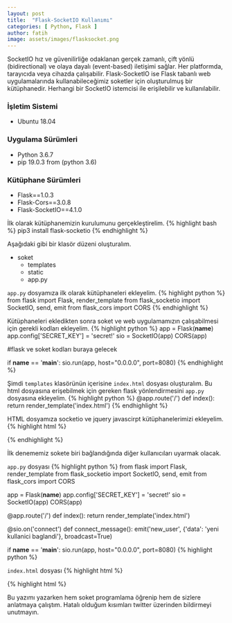 ```yaml
---
layout: post
title:  "Flask-SocketIO Kullanımı"
categories: [ Python, Flask ]
author: fatih
image: assets/images/flasksocket.png
---
```


SocketIO hız ve güvenilirliğe odaklanan gerçek zamanlı, çift yönlü (bidirectional) ve olaya dayalı (event-based) iletişimi sağlar. Her platformda, tarayıcıda veya cihazda çalışabilir. Flask-SocketIO ise Flask tabanlı web uygulamalarında kullanabileceğimiz soketler için oluşturulmuş bir kütüphanedir. Herhangi bir SocketIO istemcisi ile erişilebilir ve kullanılabilir. 

### İşletim Sistemi
* Ubuntu 18.04

### Uygulama Sürümleri
* Python 3.6.7
* pip 19.0.3 from (python 3.6)

### Kütüphane Sürümleri
* Flask==1.0.3
* Flask-Cors==3.0.8
* Flask-SocketIO==4.1.0

İlk olarak kütüphanemizin kurulumunu gerçekleştirelim.
{% highlight bash %}
pip3 install flask-socketio
{% endhighlight %}

Aşağıdaki gibi bir klasör düzeni oluşturalım.

- soket
  - templates
  - static
  - app.py

```app.py``` dosyamıza ilk olarak kütüphaneleri ekleyelim.
{% highlight python %}
from flask import Flask, render_template
from flask_socketio import SocketIO, send, emit
from flask_cors import CORS
{% endhighlight %}

Kütüphaneleri ekledikten sonra soket ve web uygulamamızın çalışabilmesi için gerekli kodları ekleyelim.
{% highlight python %}
app = Flask(__name__)
app.config['SECRET_KEY'] = 'secret!'
sio = SocketIO(app)
CORS(app)

#flask ve soket kodları buraya gelecek

if __name__ == '__main__':
    sio.run(app, host="0.0.0.0", port=8080)
{% endhighlight %}

Şimdi ```templates``` klasörünün içerisine ```index.html``` dosyası oluşturalım. Bu html dosyasına erişebilmek için gereken flask yönlendirmesini ```app.py``` dosyasına ekleyelim. 
{% highlight python %}
@app.route('/')
def index():
    return render_template('index.html')
{% endhighlight %}

HTML dosyamıza socketio ve jquery javascirpt kütüphanelerimizi ekleyelim.
{% highlight html %}
<!DOCTYPE html>
<html lang="en">
<head>
    <meta charset="UTF-8">
    <title>INDEX</title>
</head>
<body>


<script src="https://cdnjs.cloudflare.com/ajax/libs/jquery/3.4.1/jquery.min.js" integrity="sha256-CSXorXvZcTkaix6Yvo6HppcZGetbYMGWSFlBw8HfCJo=" crossorigin="anonymous"></script>
<script src="https://cdnjs.cloudflare.com/ajax/libs/socket.io/2.2.0/socket.io.js" integrity="sha256-yr4fRk/GU1ehYJPAs8P4JlTgu0Hdsp4ZKrx8bDEDC3I=" crossorigin="anonymous"></script>
</body>
</html>
{% endhighlight %}

İlk denememiz sokete biri bağlandığında diğer kullanıcıları uyarmak olacak.

```app.py``` dosyası
{% highlight python %}
from flask import Flask, render_template
from flask_socketio import SocketIO, send, emit
from flask_cors import CORS

app = Flask(__name__)
app.config['SECRET_KEY'] = 'secret!'
sio = SocketIO(app)
CORS(app)

@app.route('/')
def index():
    return render_template('index.html')

@sio.on('connect')
def connect_message():
    emit('new_user', {'data': 'yeni kullanici baglandi'}, broadcast=True)

if __name__ == '__main__':
    sio.run(app, host="0.0.0.0", port=8080)
{% highlight python %}

```index.html``` dosyası
{% highlight html %}
<!DOCTYPE html>
<html lang="en">
<head>
    <meta charset="UTF-8">
    <title>INDEX</title>
</head>
<body>

<div id="soket"></div>

<script src="https://cdnjs.cloudflare.com/ajax/libs/jquery/3.4.1/jquery.min.js" integrity="sha256-CSXorXvZcTkaix6Yvo6HppcZGetbYMGWSFlBw8HfCJo=" crossorigin="anonymous"></script>
<script src="https://cdnjs.cloudflare.com/ajax/libs/socket.io/2.2.0/socket.io.js" integrity="sha256-yr4fRk/GU1ehYJPAs8P4JlTgu0Hdsp4ZKrx8bDEDC3I=" crossorigin="anonymous"></script>
<script type="text/javascript" charset="utf-8">
    var socket = io();
    socket.on('connect', function() {
    });
    socket.on('new_user', function(gelen_veri) {
        $('#soket').append("<p>" + gelen_veri['data'] + "</p>")
    });
</script>
</body>
</html>
{% highlight html %}

Bu yazımı yazarken hem soket programlama öğrenip hem de sizlere anlatmaya çalıştım. Hatalı olduğum kısımları twitter üzerinden bildirmeyi unutmayın.